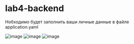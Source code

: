 ﻿# lab4-backend
Нобходимо будет заполнить ваши личные данные в файле application.yaml

![image](https://user-images.githubusercontent.com/93012248/226729127-e52084a4-b038-40dc-8648-9f5ba2c6ece5.png)
![image](https://user-images.githubusercontent.com/93012248/226729197-d5b6002a-792a-4978-b7e9-e99a9fb043d8.png)
![image](https://user-images.githubusercontent.com/93012248/226729256-7fb73755-6c60-42ec-9b1b-3e504556d22e.png)


